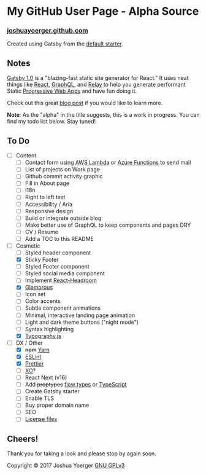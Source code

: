 # My GitHub User Page - Alpha Source
### [joshuayoerger.github.com](http://joshuayoerger.github.com)

Created using Gatsby from the [default starter](https://github.com/gatsbyjs/gatsby-starter-default).

## Notes

[Gatsby 1.0](https://gatsbyjs.org) is a "blazing-fast static site generator for React." It uses neat things like [React](https://reactjs.org), [GraphQL](http://graphql.org), and [Relay](https://facebook.github.io/relay/) to help you generate performant Static [Progressive Web Apps](https://developers.google.com/web/progressive-web-apps/) and have fun doing it.

Check out this great [blog post](https://www.gatsbyjs.org/blog/gatsby-v1/) if you would like to learn more.

**Note**: As the "alpha" in the title suggests, this is a work in progress. You can find my todo list below. Stay tuned!

## To Do

- [ ] Content
  - [ ] Contact form using [AWS Lambda](https://aws.amazon.com/lambda/) or [Azure Functions](https://azure.microsoft.com/en-us/services/functions/) to send mail
  - [ ] List of projects on Work page
  - [ ] Github commit activity graphic
  - [ ] Fill in About page
  - [ ] i18n
  - [ ] Right to left text
  - [ ] Accessibility / Aria
  - [ ] Responsive design
  - [ ] Build or integrate outside blog
  - [ ] Make better use of GraphQL to keep components and pages DRY
  - [ ] CV / Resume
  - [ ] Add a TOC to this README
- [ ] Cosmetic
  - [ ] Styled header component
  - [x] Sticky Footer
  - [ ] Styled Footer component
  - [ ] Styled social media component
  - [ ] Implement [React-Headroom](https://github.com/KyleAMathews/react-headroom)
  - [x] [Glamorous](https://glamorous.rocks)
  - [ ] Icon set
  - [ ] Color accents
  - [ ] Subtle component animations
  - [ ] Minimal, interactive landing page animation
  - [ ] Light and dark theme buttons ("night mode")
  - [ ] Syntax highlighting
  - [x] [Typography.js](https://kyleamathews.github.io/typography.js/) 
- [ ] DX / Other
  - [x] ~~npm~~ [Yarn](https://yarnpkg.com)
  - [x] [ESLint](https://eslint.org)
  - [x] [Prettier](https://prettier.io)
  - [ ] [XO](https://github.com/sindresorhus/xo)?
  - [ ] React Next (v16)
  - [ ] Add ~~proptypes~~ [flow types](https://flow.org) or [TypeScript](http://www.typescriptlang.org)
  - [ ] Create Gatsby starter
  - [ ] Enable TLS
  - [ ] Buy proper domain name
  - [ ] SEO
  - [ ] [License files](https://choosealicense.com/licenses/gpl-3.0/)

## Cheers!

Thank you for taking a look and please stop by again soon.

 Copyright :copyright: 2017 Joshua Yoerger [GNU GPLv3](https://www.gnu.org/licenses/gpl.html)
